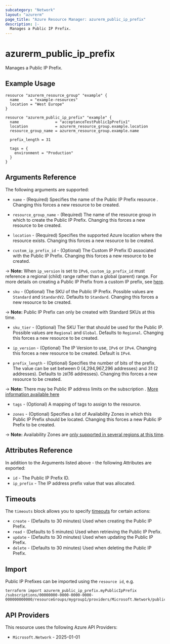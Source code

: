 ```yaml
---
subcategory: "Network"
layout: "azurerm"
page_title: "Azure Resource Manager: azurerm_public_ip_prefix"
description: |-
  Manages a Public IP Prefix.
---
```


# azurerm_public_ip_prefix

Manages a Public IP Prefix.

## Example Usage

```hcl
resource "azurerm_resource_group" "example" {
  name     = "example-resources"
  location = "West Europe"
}

resource "azurerm_public_ip_prefix" "example" {
  name                = "acceptanceTestPublicIpPrefix1"
  location            = azurerm_resource_group.example.location
  resource_group_name = azurerm_resource_group.example.name

  prefix_length = 31

  tags = {
    environment = "Production"
  }
}
```

## Arguments Reference

The following arguments are supported:

* `name` - (Required) Specifies the name of the Public IP Prefix resource . Changing this forces a new resource to be created.

* `resource_group_name` - (Required) The name of the resource group in which to create the Public IP Prefix. Changing this forces a new resource to be created.

* `location` - (Required) Specifies the supported Azure location where the resource exists. Changing this forces a new resource to be created.

* `custom_ip_prefix_id` - (Optional) The Custom IP Prefix ID associated with the Public IP Prefix. Changing this forces a new resource to be created.

-> **Note:** When `ip_version` is set to `IPv6`, `custom_ip_prefix_id` must reference a regional (child) range rather than a global (parent) range. For more details on creating a Public IP Prefix from a custom IP prefix, see [here](https://learn.microsoft.com/en-us/azure/virtual-network/ip-services/manage-custom-ip-address-prefix#create-a-public-ip-prefix-from-a-custom-ip-prefix).

* `sku` - (Optional) The SKU of the Public IP Prefix. Possible values are `Standard` and `StandardV2`. Defaults to `Standard`. Changing this forces a new resource to be created.

-> **Note:** Public IP Prefix can only be created with Standard SKUs at this time.

* `sku_tier` - (Optional) The SKU Tier that should be used for the Public IP. Possible values are `Regional` and `Global`. Defaults to `Regional`. Changing this forces a new resource to be created.

* `ip_version` - (Optional) The IP Version to use, `IPv6` or `IPv4`. Changing this forces a new resource to be created. Default is `IPv4`.

* `prefix_length` - (Optional) Specifies the number of bits of the prefix. The value can be set between 0 (4,294,967,296 addresses) and 31 (2 addresses). Defaults to `28`(16 addresses). Changing this forces a new resource to be created.

-> **Note:** There may be Public IP address limits on the subscription . [More information available here](https://docs.microsoft.com/azure/azure-subscription-service-limits?toc=%2fazure%2fvirtual-network%2ftoc.json#publicip-address)

* `tags` - (Optional) A mapping of tags to assign to the resource.

* `zones` - (Optional) Specifies a list of Availability Zones in which this Public IP Prefix should be located. Changing this forces a new Public IP Prefix to be created.

-> **Note:** Availability Zones are [only supported in several regions at this time](https://docs.microsoft.com/azure/availability-zones/az-overview).

## Attributes Reference

In addition to the Arguments listed above - the following Attributes are exported:

* `id` - The Public IP Prefix ID.
* `ip_prefix` - The IP address prefix value that was allocated.

## Timeouts

The `timeouts` block allows you to specify [timeouts](https://developer.hashicorp.com/terraform/language/resources/configure#define-operation-timeouts) for certain actions:

* `create` - (Defaults to 30 minutes) Used when creating the Public IP Prefix.
* `read` - (Defaults to 5 minutes) Used when retrieving the Public IP Prefix.
* `update` - (Defaults to 30 minutes) Used when updating the Public IP Prefix.
* `delete` - (Defaults to 30 minutes) Used when deleting the Public IP Prefix.

## Import

Public IP Prefixes can be imported using the `resource id`, e.g.

```shell
terraform import azurerm_public_ip_prefix.myPublicIpPrefix /subscriptions/00000000-0000-0000-0000-000000000000/resourceGroups/mygroup1/providers/Microsoft.Network/publicIPPrefixes/myPublicIpPrefix1
```

## API Providers
<!-- This section is generated, changes will be overwritten -->
This resource uses the following Azure API Providers:

* `Microsoft.Network` - 2025-01-01
